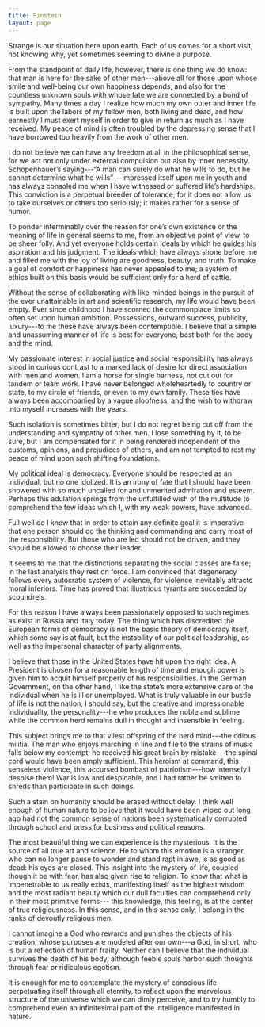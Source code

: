 ```yaml
---
title: Einstein
layout: page
---
```


Strange is our situation here upon earth. Each of us comes for a short visit, not knowing why, yet sometimes seeming to divine a purpose.

From the standpoint of daily life, however, there is one thing we do know: that man is here for the sake of other men---above all for those upon whose smile and well-being our own happiness depends, and also for the countless unknown souls with whose fate we are connected by a bond of sympathy. Many times a day I realize how much my own outer and inner life is built upon the labors of my fellow men, both living and dead, and how earnestly I must exert myself in order to give in return as much as I have received. My peace of mind is often troubled by the depressing sense that I have borrowed too heavily from the work of other men.

I do not believe we can have any freedom at all in the philosophical sense, for we act not only under external compulsion but also by inner necessity. Schopenhauer’s saying---“A man can surely do what he wills to do, but he cannot determine what he wills”---impressed itself upon me in youth and has always consoled me when I have witnessed or suffered life’s hardships. This conviction is a perpetual breeder of tolerance, for it does not allow us to take ourselves or others too seriously; it makes rather for a sense of humor.

To ponder interminably over the reason for one’s own existence or the meaning of life in general seems to me, from an objective point of view, to be sheer folly. And yet everyone holds certain ideals by which he guides his aspiration and his judgment. The ideals which have always shone before me and filled me with the joy of living are goodness, beauty, and truth. To make a goal of comfort or happiness has never appealed to me; a system of ethics built on this basis would be sufficient only for a herd of cattle.

Without the sense of collaborating with like-minded beings in the pursuit of the ever unattainable in art and scientific research, my life would have been empty. Ever since childhood I have scorned the commonplace limits so often set upon human ambition. Possessions, outward success, publicity, luxury---to me these have always been contemptible. I believe that a simple and unassuming manner of life is best for everyone, best both for the body and the mind.

My passionate interest in social justice and social responsibility has always stood in curious contrast to a marked lack of desire for direct association with men and women. I am a horse for single harness, not cut out for tandem or team work. I have never belonged wholeheartedly to country or state, to my circle of friends, or even to my own family. These ties have always been accompanied by a vague aloofness, and the wish to withdraw into myself increases with the years.

Such isolation is sometimes bitter, but I do not regret being cut off from the understanding and sympathy of other men. I lose something by it, to be sure, but I am compensated for it in being rendered independent of the customs, opinions, and prejudices of others, and am not tempted to rest my peace of mind upon such shifting foundations.

My political ideal is democracy. Everyone should be respected as an individual, but no one idolized. It is an irony of fate that I should have been showered with so much uncalled for and unmerited admiration and esteem. Perhaps this adulation springs from the unfulfilled wish of the multitude to comprehend the few ideas which I, with my weak powers, have advanced.

Full well do I know that in order to attain any definite goal it is imperative that one person should do the thinking and commanding and carry most of the responsibility. But those who are led should not be driven, and they should be allowed to choose their leader.

It seems to me that the distinctions separating the social classes are false; in the last analysis they rest on force. I am convinced that degeneracy follows every autocratic system of violence, for violence inevitably attracts moral inferiors. Time has proved that illustrious tyrants are succeeded by scoundrels.

For this reason I have always been passionately opposed to such regimes as exist in Russia and Italy today. The thing which has discredited the European forms of democracy is not the basic theory of democracy itself, which some say is at fault, but the instability of our political leadership, as well as the impersonal character of party alignments.

I believe that those in the United States have hit upon the right idea. A President is chosen for a reasonable length of time and enough power is given him to acquit himself properly of his responsibilities. In the German Government, on the other hand, I like the state’s more extensive care of the individual when he is ill or unemployed. What is truly valuable in our bustle of life is not the nation, I should say, but the creative and impressionable individuality, the personality---he who produces the noble and sublime while the common herd remains dull in thought and insensible in feeling.

This subject brings me to that vilest offspring of the herd mind---the odious militia. The man who enjoys marching in line and file to the strains of music falls below my contempt; he received his great brain by mistake---the spinal cord would have been amply sufficient. This heroism at command, this senseless violence, this accursed bombast of patriotism---how intensely I despise them! War is low and despicable, and I had rather be smitten to shreds than participate in such doings.

Such a stain on humanity should be erased without delay. I think well enough of human nature to believe that it would have been wiped out long ago had not the common sense of nations been systematically corrupted through school and press for business and political reasons.

The most beautiful thing we can experience is the mysterious. It is the source of all true art and science. He to whom this emotion is a stranger, who can no longer pause to wonder and stand rapt in awe, is as good as dead: his eyes are closed. This insight into the mystery of life, coupled though it be with fear, has also given rise to religion. To know that what is impenetrable to us really exists, manifesting itself as the highest wisdom and the most radiant beauty which our dull faculties can comprehend only in their most primitive forms--- this knowledge, this feeling, is at the center of true religiousness. In this sense, and in this sense only, I belong in the ranks of devoutly religious men.

I cannot imagine a God who rewards and punishes the objects of his creation, whose purposes are modeled after our own---a God, in short, who is but a reflection of human frailty. Neither can I believe that the individual survives the death of his body, although feeble souls harbor such thoughts through fear or ridiculous egotism.

It is enough for me to contemplate the mystery of conscious life perpetuating itself through all eternity, to reflect upon the marvelous structure of the universe which we can dimly perceive, and to try humbly to comprehend even an infinitesimal part of the intelligence manifested in nature.
